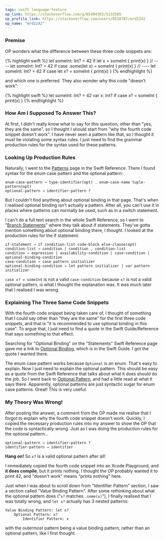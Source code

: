 ```yaml
---
tags: swift language-feature
op_link: https://stackoverflow.com/q/65404303/5133585
op_profile_link: https://stackoverflow.com/users/8510707/mrd2242
op_name: "mrd2242"
---
```


### Premise

OP wonders what the difference between these three code snippets are:

{% highlight swift %}
let someInt: Int? = 42
if let x = someInt {
  print(x)
}
// ----
let someInt: Int? = 42
if case .some(let x) = someInt {
  print(x)
}
// ----
let someInt: Int? = 42
if case let x? = someInt {
  print(x)
}
{% endhighlight %}

and which one is preferred. They also wonder why this code "doesn't work":

{% highlight swift %}
let someInt: Int? = 42
var x: Int?
if case x? = someInt {
  print(x)
}
{% endhighlight %}

### How Am I Supposed To Answer This?

At first, I didn't really know what to say for this question, other than "yes, they are the same", so I thought I should start from "why the fourth code snippet doesn't work". I have never seen a pattern like that, so I thought it must be violating some syntax rules. I just need to find the grammar production rules for the syntax used for these patterns. 

### Looking Up Production Rules

Naturally, I went to the [Patterns](https://docs.swift.org/swift-book/ReferenceManual/Patterns.html) page in the Swift Reference. There I found syntax for the enum case pattern and the optional pattern:

```
enum-case-pattern → type-identifier(opt) . enum-case-name tuple-pattern(opt)
optional-pattern → identifier-pattern ?
```

But I couldn't find anything about optional binding in that page. That's when I realised optional binding isn't actually a pattern. After all, you can't use it in places where patterns can normally be used, such as in a switch statement.

I can't do a full text search in the whole Swift Reference, so I went to "[Branch Statements](https://docs.swift.org/swift-book/ReferenceManual/Statements.html#ID434)" where they talk about if statements. They've gotta mention something about optional binding there, I thought. I looked at the production rules for the if statement:

```
if-statement → if condition-list code-block else-clause(opt)
condition-list → condition | condition , condition-list
condition → expression | availability-condition | case-condition | optional-binding-condition
case-condition → case pattern initializer
optional-binding-condition → let pattern initializer | var pattern initializer
```

`case x? = someInt` is not a valid `case-condition` because `x?` is not a valid optional pattern, is what I thought the explanation was. It was much later that I realised I was wrong.

### Explaining The Three Same Code Snippets

With the fourth code snippet being taken care of, I thought of something that I could say other than "they are the same" for the first three code snippets, and that is "it is recommended to use optional binding in this case". To argue that, I just need to find a quote in the Swift Guide/Reference that says something to that effect.

Searching for "Optional Binding" on the "Statements" Swift Reference page gave me a link to [Optional Binding](https://docs.swift.org/swift-book/LanguageGuide/TheBasics.html#ID333), which is in the Swift Guide. I got the quote I wanted there.

The enum case pattern works because `Optional` is an enum. That's easy to explain. Now I just need to explain the optional pattern. This should be easy as a quote from the Swift Reference that talks about what it does should do the job. So I went back to [Optional Pattern](https://docs.swift.org/swift-book/ReferenceManual/Patterns.html#ID520), and had a little read at what it says there. Apparently, optional patterns are just syntactic sugar for enum case patterns. Great! This is very useful.

### My Theory Was Wrong!

After posting the answer, a comment from the OP made me realise that I forgot to explain why the fourth code snippet doesn't work. Quickly, I copied the necessary production rules into my answer to show the OP that the code is syntactically wrong. Just as I was doing the production rules for the optional pattern...

```
optional-pattern → identifier-pattern ?
identifier-pattern → identifier
```

**Hang on!** So `x?` is a valid optional pattern after all!

I immediately copied the fourth code snippet into an Xcode Playground, and **it does compile**, but it prints nothing. I thought the OP probably wanted it to print 42, and "doesn't work" means "prints nothing" here.

Just when I was about to scroll down from "Identifier Pattern" section, I saw a section called "Value Binding Pattern". After some rethinking about what the optional pattern does ("`x?` matches `.some(x)`"), I finally realised that I was totally wrong, and `let x?` actually has 3 nested patterns:

```
Value Binding Pattern: let x?
    Optional Pattern: x?
        Identifier Pattern: x
```

with the outermost pattern being a value binding pattern, rather than an optional pattern, like I first thought.